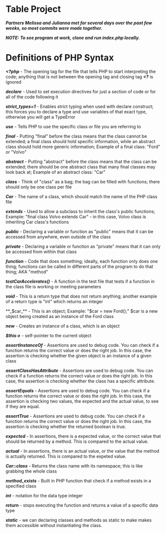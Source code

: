 # Table Project
**_Partners Melissa and Julianna met for several days over the past few weeks, so most commits were made together._**

**_NOTE: To see program at work, clone and run index.php locally._**
# Definitions of PHP Syntax

**_<?php_** - The opening tag for the file that tells PHP to start interpreting the code; anything that is not between the opening tag and closing tag **_<?_** is ignored 

**_declare_** - Used to set execution directives for just a section of code or for all of the code following it

**_strict_types=1_** - Enables strict typing when used with declare construct; this forces you to declare a type and use variables of that exact type, otherwise you will get a TypeError

**_use_** - Tells PHP to use the specific class or file you are referring to

**_final_** - Putting "final" before the class means that the class cannot be extended; a final class should hold specific information, while an abstract class should hold more generic information; Example of a final class: "Ford" or "Volvo"

**_abstract_** - Putting "abstract" before the class means that the class can be extended; there should be one abstract class that many final classes may look back at; Example of an abstract class: "Car"

**_class_** - Think of "class" as a bag; the bag can be filled with functions; there should only be one class per file

**_Car_** - The name of a class, which should match the name of the PHP class file

**_extends_** - Used to allow a subclass to inherit the class's public functions; Example: "final class Volvo extends Car" - in this case, Volvo class is inheriting Car class's functions

**_public_** - Declaring a variable or function as "public" means that it can be accessed from anywhere, even outside of the class

**_private_** - Declaring a variable or function as "private" means that it can only be accessed from within that class

**_function_** - Code that does something; ideally, each function only does one thing; functions can be called in different parts of the program to do that thing; AKA "method"

**_testCarAccelerates()_** - A function in the test file that tests if a function in the class file is working or meeting parameters

**_void_** - This is a return type that does not return anything; another example of a return type is "int" which returns an integer

**_$car_** - This is an object; Example: "$car = new Ford();" $car is a new object being created as an instance of the Ford class

**_new_** - Creates an instance of a class, which is an object

**_$this->_** - self-pointer to the current object

**_assertInstanceOf_** - Assertions are used to debug code. You can check if a function returns the correct value or does the right job. In this case, the assertion is checking whether the given object is an instance of a given class

**_assertClassHasAttribute_** - Assertions are used to debug code. You can check if a function returns the correct value or does the right job. In this case, the assertion is checking whether the class has a specific attribute.

**_assertEquals_** - Assertions are used to debug code. You can check if a function returns the correct value or does the right job. In this case, the assertion is checking two values, the expected and the actual value, to see if they are equal.

**_assertTrue_** - Assertions are used to debug code. You can check if a function returns the correct value or does the right job. In this case, the assertion is checking whether the returned boolean is true.

**_expected_** - In assertions, there is a expected value, or the correct value that should be returned by a method. This is compared to the actual value.

**_actual_** -  In assertions, there is an actual value, or the value that the method is actually returned. This is compared to the expeted value.

**_Car::class_** - Returns the class name with its namespace; this is like grabbing the whole class

**_method_exists_** - Built in PHP function that check if a method exists in a specified class

**_int_** - notation for the data type integer

**_return_** - stops executing the function and returns a value of a specific data type

**_static_** -  we can declaring classes and methods as static to make makes them accessible without instantiating the class. 


